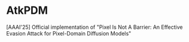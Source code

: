 # AtkPDM
[AAAI'25] Official implementation of "Pixel Is Not A Barrier: An Effective Evasion Attack for Pixel-Domain Diffusion Models"
